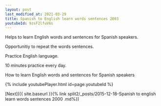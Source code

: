 ```yaml
---
layout: post
last_modified_at: 2021-03-29
title: Spanish to English learn words sentences 2003 
youtubeId: 9zsF2lfuV6s
---
```

 
 
Helps to learn English words and sentences for Spanish speakers.

Opportunitiy to repeat the words sentences. 

Practice English language. 
 
10 minutes practice every day. 
 
How to learn English words and sentences for Spanish speakers 
 
{% include youtubePlayer.html id=page.youtubeId %}
 
 
[Next]({{ site.baseurl }}{% link  split2/_posts/2015-12-18-Spanish to english learn words sentences 2000 .md%})
 
